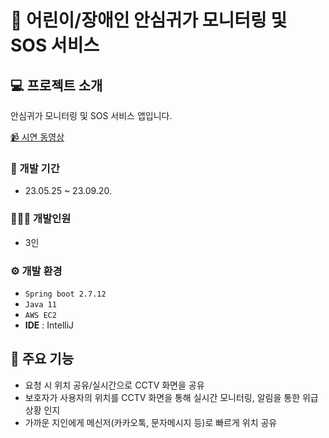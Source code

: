 # 🚨 어린이/장애인 안심귀가 모니터링 및 SOS 서비스

## 💻 프로젝트 소개
안심귀가 모니터링 및 SOS 서비스 앱입니다.

[📹 시연 동영상](https://www.youtube.com/watch?v=FUO20uc8-Eg&t=9s)

### 📆 개발 기간
* 23.05.25 ~ 23.09.20.

### 🧑‍🤝‍🧑 개발인원
- 3인

### ⚙️ 개발 환경
- `Spring boot 2.7.12`
- `Java 11`
- `AWS EC2`
- **IDE** : IntelliJ

## 📌 주요 기능
- 요청 시 위치 공유/실시간으로 CCTV 화면을 공유
- 보호자가 사용자의 위치를 CCTV 화면을 통해 실시간 모니터링, 알림을 통한 위급 상황 인지
- 가까운 지인에게 메신저(카카오톡, 문자메시지 등)로 빠르게 위치 공유

